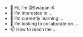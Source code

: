 - 👋 Hi, I’m @SwapanilK
- 👀 I’m interested in ...
- 🌱 I’m currently learning ...
- 💞️ I’m looking to collaborate on ...
- 📫 How to reach me ...

<!---
SwapanilK/SwapanilK is a ✨ special ✨ repository because its `README.md` (this file) appears on your GitHub profile.
You can click the Preview link to take a look at your changes.
--->
